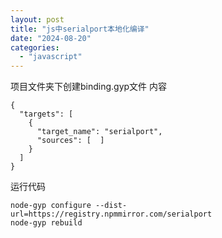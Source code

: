 ```yaml
---
layout: post
title: "js中serialport本地化编译"
date: "2024-08-20"
categories: 
  - "javascript"
---
```


项目文件夹下创建binding.gyp文件 内容

```
{
  "targets": [
    {
      "target_name": "serialport",
      "sources": [  ]
    }
  ]
}
```

运行代码

```
node-gyp configure --dist-url=https://registry.npmmirror.com/serialport
node-gyp rebuild
```
